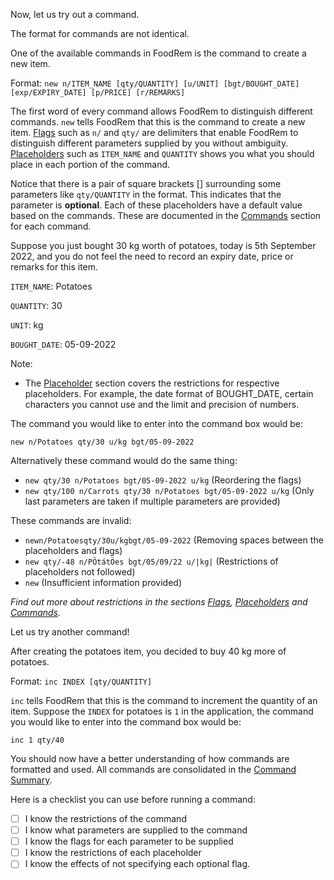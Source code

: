 <!-- markdownlint-disable-file first-line-h1 -->

Now, let us try out a command.

The format for commands are not identical. 

One of the available commands in FoodRem is the command to create a new item.

Format: `new n/ITEM_NAME [qty/QUANTITY] [u/UNIT] [bgt/BOUGHT_DATE] [exp/EXPIRY_DATE] [p/PRICE] [r/REMARKS]`

The first word of every command allows FoodRem to distinguish different commands. `new` tells FoodRem that this is the command to create a new item. [Flags](#flags) such as `n/` and `qty/` are delimiters that enable FoodRem to distinguish different parameters supplied by you without ambiguity. [Placeholders](#placeholders) such as `ITEM_NAME` and `QUANTITY` shows you what you should place in each portion of the command.

Notice that there is a pair of square brackets [] surrounding some parameters like `qty/QUANTITY` in the format. This indicates that the parameter is **optional**. Each of these placeholders have a default value based on the commands. These are documented in the [Commands](#commands) section for each command.

Suppose you just bought 30 kg worth of potatoes, today is 5th September 2022, and you do not feel the need to record an expiry date, price or remarks for this item.

`ITEM_NAME`: Potatoes

`QUANTITY`: 30

`UNIT`: kg

`BOUGHT_DATE`: 05-09-2022

Note:

* The [Placeholder](#placeholders) section covers the restrictions for respective placeholders. For example, the date format of BOUGHT_DATE, certain characters you cannot use and the limit and precision of numbers.

The command you would like to enter into the command box would be:

`new n/Potatoes qty/30 u/kg bgt/05-09-2022`

Alternatively these command would do the same thing:

* `new qty/30 n/Potatoes bgt/05-09-2022 u/kg` (Reordering the flags)
* `new qty/100 n/Carrots qty/30 n/Potatoes bgt/05-09-2022 u/kg` (Only last parameters are taken if multiple parameters are provided)

These commands are invalid:

* `newn/Potatoesqty/30u/kgbgt/05-09-2022` (Removing spaces between the placeholders and flags)
* `new qty/-48 n/PÖtátÖes bgt/05/09/22 u/|kg|` (Restrictions of placeholders not followed)
* `new` (Insufficient information provided)

_Find out more about restrictions in the sections [Flags](#flags), [Placeholders](#placeholders) and [Commands](#commands)._

Let us try another command!

After creating the potatoes item, you decided to buy 40 kg more of potatoes.

Format: `inc INDEX [qty/QUANTITY]`

`inc` tells FoodRem that this is the command to increment the quantity of an item. Suppose the `INDEX` for potatoes is `1` in the application, the command you would like to enter into the command box would be:

`inc 1 qty/40`

You should now have a better understanding of how commands are formatted and used. All commands are consolidated in the [Command Summary](#command-summary).

Here is a checklist you can use before running a command:

* [ ] I know the restrictions of the command
* [ ] I know what parameters are supplied to the command
* [ ] I know the flags for each parameter to be supplied
* [ ] I know the restrictions of each placeholder
* [ ] I know the effects of not specifying each optional flag.

